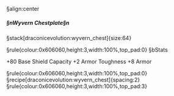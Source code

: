 §align:center
##### §nWyvern Chestplate§n

§stack[draconicevolution:wyvern_chest]{size:64}

§rule{colour:0x606060,height:3,width:100%,top_pad:0}
§bStats

+80 Base Shield Capacity
+2 Armor Toughness
+8 Armor

§rule{colour:0x606060,height:3,width:100%,top_pad:0}
§recipe[draconicevolution:wyvern_chest]{spacing:2}
§rule{colour:0x606060,height:3,width:100%,top_pad:3}